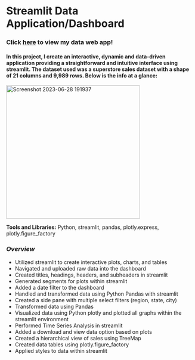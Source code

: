 # Streamlit Data Application/Dashboard

### Click [here](https://dashboard-superstore.streamlit.app/) to view my data web app!

#### In this project, I create an interactive, dynamic and data-driven application providing a straightforward and intuitive interface using streamlit. The dataset used was a superstore sales dataset with a shape of 21 columns and 9,989 rows. Below is the info at a glance:

<img width="358" alt="Screenshot 2023-06-28 191937" src="https://github.com/jywade/Streamlit-Data-App/assets/120602494/cd82e51f-071b-4d58-8744-775e55c0aeb7">


 **Tools and Libraries:** Python, streamlit, pandas, plotly.express, plotly.figure_factory

 ###  _Overview_

 * Utilized streamlit to create interactive plots, charts, and tables
 * Navigated and uploaded raw data into the dashboard
 * Created titles, headings, headers, and subheaders in streamlit
 * Generated segments for plots within streamlit
 * Added a date filter to the dashboard
 * Handled and transformed data using Python Pandas with streamlit
 * Created a side pane with multiple select filters (region, state, city)
 * Transformed data using Pandas
 * Visualized data using Python plotly and plotted all graphs within the streamlit environment
 * Performed Time Series Analysis in streamlit
 * Added a download and view data option based on plots
 * Created a hierarchical view of sales using TreeMap
 * Created data tables using plotly.figure_factory
 * Applied styles to data within streamlit

